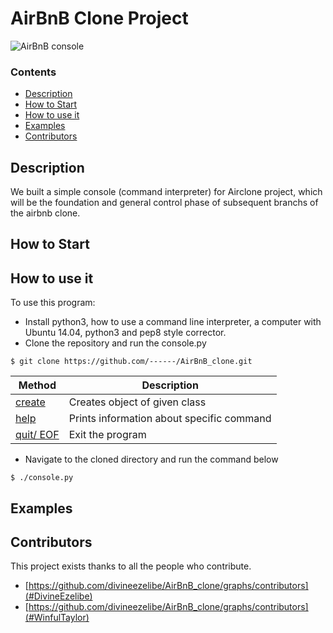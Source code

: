 # AirBnB Clone Project

![AirBnB console](https://raw.githubusercontent.com/bdbaraban/AirBnB_clone/master/assets/hbnb_logo.png)

### Contents

- [Description](#Description)
- [How to Start](#HowtoSart)
- [How to use it](#Howtouseit)
- [Examples](#Examples)
- [Contributors](#Contributors)

##  Description 
We built a simple console (command interpreter) for Airclone project, which will be the foundation and general control phase of subsequent branchs of the airbnb clone.

## How to Start

## How to use it
To use this program:
- Install python3, how to use a command line interpreter, a computer with Ubuntu 14.04, python3 and pep8 style corrector.
- Clone the repository and run the console.py

```
$ git clone https://github.com/------/AirBnB_clone.git
```

| **Method**                | **Description**                                                                                                         |
| ------------------------- | ----------------------------------------------------------------------------------------------------------------------- |
| [create](./console.py)    | Creates object of given class      
| [help](./console.py)      | Prints information about specific command                                                                               |
| [quit/ EOF](./console.py) | Exit the program

- Navigate to the cloned directory and run the command below

```
$ ./console.py
```

## Examples

## Contributors

This project exists thanks to all the people who contribute. 

- [https://github.com/divineezelibe/AirBnB_clone/graphs/contributors](#DivineEzelibe)
- [https://github.com/divineezelibe/AirBnB_clone/graphs/contributors](#WinfulTaylor)
